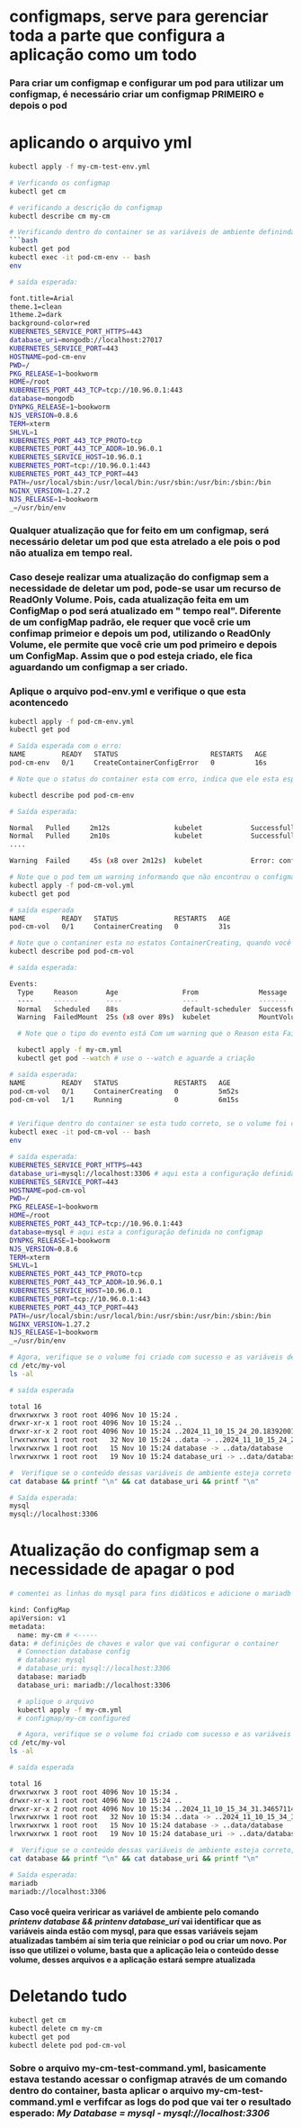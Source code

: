 # configmaps, serve para gerenciar toda a parte que configura a aplicação como um todo
### Para criar um configmap e configurar um pod para utilizar um configmap, é necessário criar um configmap PRIMEIRO e depois o pod

# aplicando o arquivo yml  
```bash
kubectl apply -f my-cm-test-env.yml 

# Verficando os configmap
kubectl get cm

# verificando a descrição do configmap 
kubectl describe cm my-cm

# Verificando dentro do container se as variáveis de ambiente defininda no arquivo de manifesto estão la
```bash
kubectl get pod
kubectl exec -it pod-cm-env -- bash
env

# saída esperada:

font.title=Arial
theme.1=clean
1theme.2=dark
background-color=red
KUBERNETES_SERVICE_PORT_HTTPS=443
database_uri=mongodb://localhost:27017
KUBERNETES_SERVICE_PORT=443
HOSTNAME=pod-cm-env
PWD=/
PKG_RELEASE=1~bookworm
HOME=/root
KUBERNETES_PORT_443_TCP=tcp://10.96.0.1:443
database=mongodb
DYNPKG_RELEASE=1~bookworm
NJS_VERSION=0.8.6
TERM=xterm
SHLVL=1
KUBERNETES_PORT_443_TCP_PROTO=tcp
KUBERNETES_PORT_443_TCP_ADDR=10.96.0.1
KUBERNETES_SERVICE_HOST=10.96.0.1
KUBERNETES_PORT=tcp://10.96.0.1:443
KUBERNETES_PORT_443_TCP_PORT=443
PATH=/usr/local/sbin:/usr/local/bin:/usr/sbin:/usr/bin:/sbin:/bin
NGINX_VERSION=1.27.2
NJS_RELEASE=1~bookworm
_=/usr/bin/env

```

### Qualquer atualização que for feito em um configmap, será necessário deletar um pod que esta atrelado a ele pois o pod não atualiza em tempo real. 

### Caso deseje realizar uma atualização do configmap sem a necessidade de deletar um pod, pode-se usar um recurso de ReadOnly Volume. Pois, cada atualização feita em um ConfigMap o pod será atualizado em " tempo real". Diferente de um configMap padrão, ele requer que você crie um confimap primeior e depois um pod, utilizando o ReadOnly Volume, ele permite que você crie um pod primeiro e depois um ConfigMap. Assim que o pod esteja criado, ele fica aguardando um configmap a ser criado.

### Aplique o arquivo pod-env.yml e verifique o que esta acontencedo
```bash
kubectl apply -f pod-cm-env.yml
kubectl get pod 

# Saída esperada com o erro:
NAME         READY   STATUS                       RESTARTS   AGE
pod-cm-env   0/1     CreateContainerConfigError   0          16s

# Note que o status do container esta com erro, indica que ele esta esperando uma configuração do configmap

kubectl describe pod pod-cm-env

# Saída esperada: 

Normal   Pulled     2m12s                kubelet            Successfully pulled image "nginx" in 7.778s (7.779s including waiting). Image size: 191670474 bytes.
Normal   Pulled     2m10s                kubelet            Successfully pulled image "nginx" in 1.399s (1.399s including waiting). Image size: 191670474 bytes.
....

Warning  Failed     45s (x8 over 2m12s)  kubelet            Error: configmap "my-cm" not found

# Note que o pod tem um warning informando que não encontrou o configmap, criei dois arquivos: pod-cm-vol.yml e my-cm.yml para que entre na ideia de, assim que o pod for criado ele aguarde o configmap a ser criado depois e que não ocasione o erro acima
kubectl apply -f pod-cm-vol.yml
kubectl get pod

# saída esperada
NAME         READY   STATUS              RESTARTS   AGE
pod-cm-vol   0/1     ContainerCreating   0          31s

# Note que o contaniner esta no estatos ContainerCreating, quando você verifica a descricação do pod acontece isso:
kubectl describe pod pod-cm-vol

# saída esperada:

Events:
  Type     Reason       Age                From               Message
  ----     ------       ----               ----               -------
  Normal   Scheduled    88s                default-scheduler  Successfully assigned default/pod-cm-vol to minikube
  Warning  FailedMount  25s (x8 over 89s)  kubelet            MountVolume.SetUp failed for volume "my-vol" : configmap "my-cm" not found

  # Note que o tipo do evento está Com um warning que o Reason esta FailedMount, e a mensagem informando que falhou em criar o volume my-vol e não encontrou o ConfigMap my-cm, ele basicamente esta esperando a criação do ConfigMap para que o Volume "my-vol" seja associado a ele e por fim, criar o container corretamente

  kubectl apply -f my-cm.yml
  kubectl get pod --watch # use o --watch e aguarde a criação

# saída esperada:
NAME         READY   STATUS              RESTARTS   AGE
pod-cm-vol   0/1     ContainerCreating   0          5m52s
pod-cm-vol   1/1     Running             0          6m15s


# Verifique dentro do container se esta tudo correto, se o volume foi criado e se os dados também
kubectl exec -it pod-cm-vol -- bash
env 

# saída esperada: 
KUBERNETES_SERVICE_PORT_HTTPS=443 
database_uri=mysql://localhost:3306 # aqui esta a configuração definida no configmap
KUBERNETES_SERVICE_PORT=443
HOSTNAME=pod-cm-vol
PWD=/
PKG_RELEASE=1~bookworm
HOME=/root
KUBERNETES_PORT_443_TCP=tcp://10.96.0.1:443
database=mysql # aqui esta a configuração definida no configmap
DYNPKG_RELEASE=1~bookworm
NJS_VERSION=0.8.6
TERM=xterm
SHLVL=1
KUBERNETES_PORT_443_TCP_PROTO=tcp
KUBERNETES_PORT_443_TCP_ADDR=10.96.0.1
KUBERNETES_SERVICE_HOST=10.96.0.1
KUBERNETES_PORT=tcp://10.96.0.1:443
KUBERNETES_PORT_443_TCP_PORT=443
PATH=/usr/local/sbin:/usr/local/bin:/usr/sbin:/usr/bin:/sbin:/bin
NGINX_VERSION=1.27.2
NJS_RELEASE=1~bookworm
_=/usr/bin/env

# Agora, verifique se o volume foi criado com sucesso e as variáveis de ambiente dentro do volume
cd /etc/my-vol
ls -al 

# saída esperada

total 16
drwxrwxrwx 3 root root 4096 Nov 10 15:24 .
drwxr-xr-x 1 root root 4096 Nov 10 15:24 ..
drwxr-xr-x 2 root root 4096 Nov 10 15:24 ..2024_11_10_15_24_20.1839200175
lrwxrwxrwx 1 root root   32 Nov 10 15:24 ..data -> ..2024_11_10_15_24_20.1839200175
lrwxrwxrwx 1 root root   15 Nov 10 15:24 database -> ..data/database
lrwxrwxrwx 1 root root   19 Nov 10 15:24 database_uri -> ..data/database_uri

#  Verifique se o conteúdo dessas variáveis de ambiente esteja correto
cat database && printf "\n" && cat database_uri && printf "\n"

# Saída esperada:
mysql
mysql://localhost:3306

```

# Atualização do configmap sem a necessidade de apagar o pod

```bash
# comentei as linhas do mysql para fins didáticos e adicione o mariadb para realizar a atualização

kind: ConfigMap
apiVersion: v1
metadata:
  name: my-cm # <-----
data: # definições de chaves e valor que vai configurar o container
  # Connection database config
  # database: mysql
  # database_uri: mysql://localhost:3306
  database: mariadb
  database_uri: mariadb://localhost:3306

  # aplique o arquivo
  kubectl apply -f my-cm.yml
  # configmap/my-cm configured

  # Agora, verifique se o volume foi criado com sucesso e as variáveis de ambiente dentro do volume
cd /etc/my-vol
ls -al 

# saída esperada

total 16
drwxrwxrwx 3 root root 4096 Nov 10 15:34 .
drwxr-xr-x 1 root root 4096 Nov 10 15:24 ..
drwxr-xr-x 2 root root 4096 Nov 10 15:34 ..2024_11_10_15_34_31.3465711416
lrwxrwxrwx 1 root root   32 Nov 10 15:34 ..data -> ..2024_11_10_15_34_31.3465711416
lrwxrwxrwx 1 root root   15 Nov 10 15:24 database -> ..data/database
lrwxrwxrwx 1 root root   19 Nov 10 15:24 database_uri -> ..data/database_uri

#  Verifique se o conteúdo dessas variáveis de ambiente esteja correto, Pode acontencer demorar um pouco a questão de atualização, a cada 1 minuto dê o comando de printf e veja a mudança
cat database && printf "\n" && cat database_uri && printf "\n"

# Saída esperada:
mariadb
mariadb://localhost:3306

```

#### Caso você queira veriricar as variável de ambiente pelo comando *printenv database && printenv database_uri* vai identificar que as variáveis ainda estão com mysql, para que essas variáveis sejam atualizadas também aí sim teria que reiniciar o pod ou criar um novo. Por isso que utilizei o volume, basta que a aplicação leia o conteúdo desse volume, desses arquivos e a aplicação estará sempre atualizada

# Deletando tudo
```bash
kubectl get cm
kubectl delete cm my-cm
kubectl get pod
kubectl delete pod pod-cm-vol
``` 


### Sobre o arquivo my-cm-test-command.yml, basicamente estava testando acessar o configmap através de um comando dentro do container, basta aplicar o arquivo my-cm-test-command.yml e verfifcar as logs do pod que vai ter o resultado esperado: *My Database = mysql - mysql://localhost:3306*